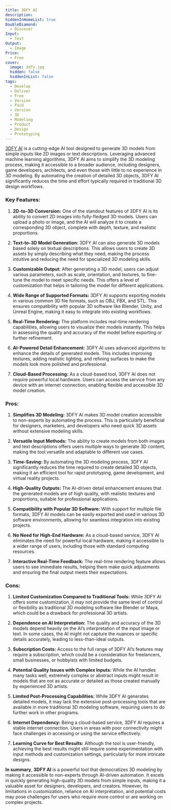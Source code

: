 ```yaml
---
title: 3DFY AI
description: 
hiddenInHomeList: true
DoubleDiamond:
  - Discover
Input:
  - Text
Output:
  - Image
Price:
  - Free
cover:
  image: 3dfy.jpg
  hidden: false
  hiddenInList: false
tags:
  - Develop
  - Deliver
  - Free
  - Version
  - Paid
  - Version
  - 3D
  - Modeling
  - Product
  - Design
  - Prototyping
---
```

 [3DFY AI](https://3dfy.ai/) is a cutting-edge AI tool designed to generate 3D models from simple inputs like 2D images or text descriptions. Leveraging advanced machine learning algorithms, 3DFY AI aims to simplify the 3D modeling process, making it accessible to a broader audience, including designers, game developers, architects, and even those with little to no experience in 3D modeling. By automating the creation of detailed 3D objects, 3DFY AI significantly reduces the time and effort typically required in traditional 3D design workflows.

### Key Features:

1. **2D-to-3D Conversion:**
   One of the standout features of 3DFY AI is its ability to convert 2D images into fully-fledged 3D models. Users can upload a photo or image, and the AI will analyze it to create a corresponding 3D object, complete with depth, texture, and realistic proportions.

2. **Text-to-3D Model Generation:**
   3DFY AI can also generate 3D models based solely on textual descriptions. This allows users to create 3D assets by simply describing what they need, making the process intuitive and reducing the need for specialized 3D modeling skills.

3. **Customizable Output:**
   After generating a 3D model, users can adjust various parameters, such as scale, orientation, and textures, to fine-tune the model to meet specific needs. This offers a level of customization that helps in tailoring the model for different applications.

4. **Wide Range of Supported Formats:**
   3DFY AI supports exporting models in various common 3D file formats, such as OBJ, FBX, and STL. This ensures compatibility with popular 3D software like Blender, Unity, and Unreal Engine, making it easy to integrate into existing workflows.

5. **Real-Time Rendering:**
   The platform includes real-time rendering capabilities, allowing users to visualize their models instantly. This helps in assessing the quality and accuracy of the model before exporting or further refinement.

6. **AI-Powered Detail Enhancement:**
   3DFY AI uses advanced algorithms to enhance the details of generated models. This includes improving textures, adding realistic lighting, and refining surfaces to make the models look more polished and professional.

7. **Cloud-Based Processing:**
   As a cloud-based tool, 3DFY AI does not require powerful local hardware. Users can access the service from any device with an internet connection, enabling flexible and accessible 3D model creation.

### Pros:

1. **Simplifies 3D Modeling:**
   3DFY AI makes 3D model creation accessible to non-experts by automating the process. This is particularly beneficial for designers, marketers, and developers who need quick 3D assets without extensive modeling skills.

2. **Versatile Input Methods:**
   The ability to create models from both images and text descriptions offers users multiple ways to generate 3D content, making the tool versatile and adaptable to different use cases.

3. **Time-Saving:**
   By automating the 3D modeling process, 3DFY AI significantly reduces the time required to create detailed 3D objects, making it an efficient tool for rapid prototyping, game development, and virtual reality projects.

4. **High-Quality Outputs:**
   The AI-driven detail enhancement ensures that the generated models are of high quality, with realistic textures and proportions, suitable for professional applications.

5. **Compatibility with Popular 3D Software:**
   With support for multiple file formats, 3DFY AI models can be easily exported and used in various 3D software environments, allowing for seamless integration into existing projects.

6. **No Need for High-End Hardware:**
   As a cloud-based service, 3DFY AI eliminates the need for powerful local hardware, making it accessible to a wider range of users, including those with standard computing resources.

7. **Interactive Real-Time Feedback:**
   The real-time rendering feature allows users to see immediate results, helping them make quick adjustments and ensuring the final output meets their expectations.

### Cons:

1. **Limited Customization Compared to Traditional Tools:**
   While 3DFY AI offers some customization, it may not provide the same level of control or flexibility as traditional 3D modeling software like Blender or Maya, which could be a drawback for professional 3D artists.

2. **Dependence on AI Interpretation:**
   The quality and accuracy of the 3D models depend heavily on the AI’s interpretation of the input image or text. In some cases, the AI might not capture the nuances or specific details accurately, leading to less-than-ideal outputs.

3. **Subscription Costs:**
   Access to the full range of 3DFY AI’s features may require a subscription, which could be a consideration for freelancers, small businesses, or hobbyists with limited budgets.

4. **Potential Quality Issues with Complex Inputs:**
   While the AI handles many tasks well, extremely complex or abstract inputs might result in models that are not as accurate or detailed as those created manually by experienced 3D artists.

5. **Limited Post-Processing Capabilities:**
   While 3DFY AI generates detailed models, it may lack the extensive post-processing tools that are available in more traditional 3D modeling software, requiring users to do further work in other programs.

6. **Internet Dependency:**
   Being a cloud-based service, 3DFY AI requires a stable internet connection. Users in areas with poor connectivity might face challenges in accessing or using the service effectively.

7. **Learning Curve for Best Results:**
   Although the tool is user-friendly, achieving the best results might still require some experimentation with input methods and customization settings, particularly for more intricate designs.

**In summary**, **3DFY AI** is a powerful tool that democratizes 3D modeling by making it accessible to non-experts through AI-driven automation. It excels in quickly generating high-quality 3D models from simple inputs, making it a valuable asset for designers, developers, and creators. However, its limitations in customization, reliance on AI interpretation, and potential costs may pose challenges for users who require more control or are working on complex projects.
